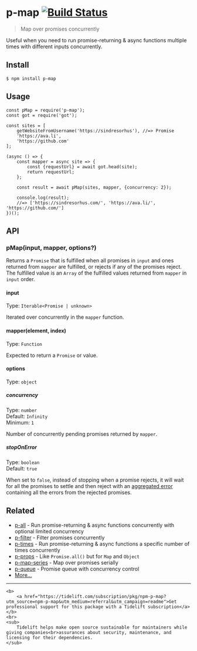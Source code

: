 p-map [![Build Status](https://travis-ci.org/sindresorhus/p-map.svg?branch=master)](https://travis-ci.org/sindresorhus/p-map)
=============================================================================================================================

> Map over promises concurrently

Useful when you need to run promise-returning & async functions multiple times with different inputs concurrently.

Install
-------

    $ npm install p-map

Usage
-----

    const pMap = require('p-map');
    const got = require('got');

    const sites = [
        getWebsiteFromUsername('https://sindresorhus'), //=> Promise
        'https://ava.li',
        'https://github.com'
    ];

    (async () => {
        const mapper = async site => {
            const {requestUrl} = await got.head(site);
            return requestUrl;
        };

        const result = await pMap(sites, mapper, {concurrency: 2});

        console.log(result);
        //=> ['https://sindresorhus.com/', 'https://ava.li/', 'https://github.com/']
    })();

API
---

### pMap(input, mapper, options?)

Returns a `Promise` that is fulfilled when all promises in `input` and ones returned from `mapper` are fulfilled, or rejects if any of the promises reject. The fulfilled value is an `Array` of the fulfilled values returned from `mapper` in `input` order.

#### input

Type: `Iterable<Promise | unknown>`

Iterated over concurrently in the `mapper` function.

#### mapper(element, index)

Type: `Function`

Expected to return a `Promise` or value.

#### options

Type: `object`

##### concurrency

Type: `number`  
Default: `Infinity`  
Minimum: `1`

Number of concurrently pending promises returned by `mapper`.

##### stopOnError

Type: `boolean`  
Default: `true`

When set to `false`, instead of stopping when a promise rejects, it will wait for all the promises to settle and then reject with an [aggregated error](https://github.com/sindresorhus/aggregate-error) containing all the errors from the rejected promises.

Related
-------

-   [p-all](https://github.com/sindresorhus/p-all) - Run promise-returning & async functions concurrently with optional limited concurrency
-   [p-filter](https://github.com/sindresorhus/p-filter) - Filter promises concurrently
-   [p-times](https://github.com/sindresorhus/p-times) - Run promise-returning & async functions a specific number of times concurrently
-   [p-props](https://github.com/sindresorhus/p-props) - Like `Promise.all()` but for `Map` and `Object`
-   [p-map-series](https://github.com/sindresorhus/p-map-series) - Map over promises serially
-   [p-queue](https://github.com/sindresorhus/p-queue) - Promise queue with concurrency control
-   [More…](https://github.com/sindresorhus/promise-fun)

------------------------------------------------------------------------

    <b>
        <a href="https://tidelift.com/subscription/pkg/npm-p-map?utm_source=npm-p-map&utm_medium=referral&utm_campaign=readme">Get professional support for this package with a Tidelift subscription</a>
    </b>
    <br>
    <sub>
        Tidelift helps make open source sustainable for maintainers while giving companies<br>assurances about security, maintenance, and licensing for their dependencies.
    </sub>
